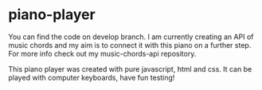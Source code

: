 # piano-player

You can find the code on develop branch. I am currently creating an API of music chords and my aim is to connect it with this piano on a further step. For more info check out my music-chords-api repository.

This piano player was created with pure javascript, html and css. It can be played with computer keyboards, have fun testing!
